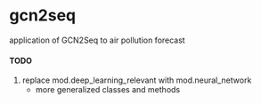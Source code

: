 # gcn2seq
application of GCN2Seq to air pollution forecast

#### TODO
1. replace mod.deep_learning_relevant with mod.neural_network
   * more generalized classes and methods
